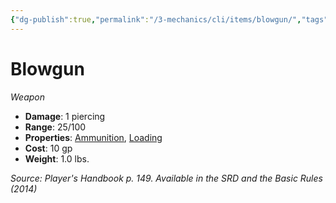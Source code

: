 ```yaml
---
{"dg-publish":true,"permalink":"/3-mechanics/cli/items/blowgun/","tags":["ttrpg-cli/compendium/src/5e/phb","ttrpg-cli/item/rarity/none","ttrpg-cli/item/weapon/martial","ttrpg-cli/item/weapon/ranged"],"noteIcon":""}
---
```


# Blowgun
*Weapon*  


- **Damage**: 1 piercing
- **Range**: 25/100
- **Properties**: [Ammunition](3-Mechanics/CLI/rules/item-properties.md#Ammunition), [Loading](3-Mechanics/CLI/rules/item-properties.md#Loading)
- **Cost**: 10 gp
- **Weight**: 1.0 lbs.

*Source: Player's Handbook p. 149. Available in the <span title='Systems Reference Document (5.1)'>SRD</span> and the Basic Rules (2014)*